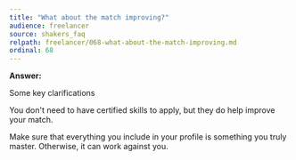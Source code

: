 ```yaml
---
title: "What about the match improving?"
audience: freelancer
source: shakers_faq
relpath: freelancer/068-what-about-the-match-improving.md
ordinal: 68
---
```


**Answer:**

Some key clarifications

You don't need to have certified skills to apply, but they do help improve your match.

Make sure that everything you include in your profile is something you truly master. Otherwise, it can work against you.
